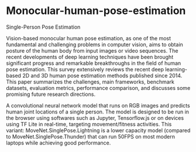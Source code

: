 # Monocular-human-pose-estimation
Single-Person Pose Estimation

Vision-based monocular human pose estimation, as one of the most fundamental and challenging problems in computer vision, aims to obtain posture of the human body from input images or video sequences. The recent developments of deep learning techniques have been brought significant progress and remarkable breakthroughs in the field of human pose estimation. This survey extensively reviews the recent deep learning-based 2D and 3D human pose estimation methods published since 2014. This
paper summarizes the challenges, main frameworks, benchmark datasets, evaluation metrics, performance comparison, and discusses some promising future research directions.

A convolutional neural network model that runs on RGB images and predicts human joint locations of a single person. The model is designed to be run in the browser using softwares such as Jupyter, Tensorflow.js or on devices using TF Lite in real-time, targeting movement/fitness activities. This variant: MoveNet.SinglePose.Lightning is a lower capacity model (compared to MoveNet.SinglePose.Thunder) that can run 50FPS on most modern laptops while achieving good performance.
